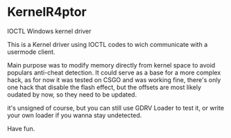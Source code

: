 # KernelR4ptor
IOCTL Windows kernel driver

This is a Kernel driver using IOCTL codes to wich communicate with a usermode client.

Main purpose was to modify memory directly from kernel space to avoid populars anti-cheat detection.
It could serve as a base for a more complex hack, as for now it was tested on CSGO and was working fine,
there's only one hack that disable the flash effect, but the offsets are most likely oudated by now, so
they need to be updated.

it's unsigned of course, but you can still use GDRV Loader to test it, or write your own loader if you wanna stay undetected.

Have fun.
